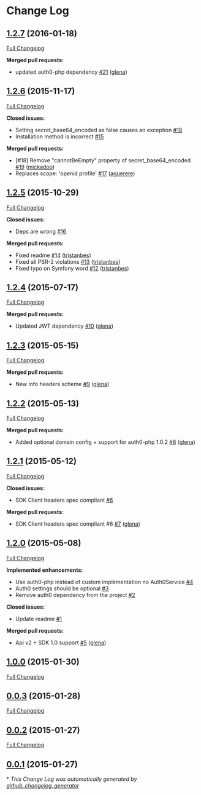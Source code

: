 # Change Log

## [1.2.7](https://github.com/auth0/jwt-auth-bundle/tree/1.2.7) (2016-01-18)
[Full Changelog](https://github.com/auth0/jwt-auth-bundle/compare/1.2.6...1.2.7)

**Merged pull requests:**

- updated auth0-php dependency [\#21](https://github.com/auth0/jwt-auth-bundle/pull/21) ([glena](https://github.com/glena))

## [1.2.6](https://github.com/auth0/jwt-auth-bundle/tree/1.2.6) (2015-11-17)
[Full Changelog](https://github.com/auth0/jwt-auth-bundle/compare/1.2.5...1.2.6)

**Closed issues:**

- Setting secret\_base64\_encoded as false causes an exception [\#18](https://github.com/auth0/jwt-auth-bundle/issues/18)
- Installation method is incorrect [\#15](https://github.com/auth0/jwt-auth-bundle/issues/15)

**Merged pull requests:**

- \[\#18\] Remove "cannotBeEmpty" property of secret\_base64\_encoded [\#19](https://github.com/auth0/jwt-auth-bundle/pull/19) ([mickadoo](https://github.com/mickadoo))
- Replaces scope: 'openid profile' [\#17](https://github.com/auth0/jwt-auth-bundle/pull/17) ([aguerere](https://github.com/aguerere))

## [1.2.5](https://github.com/auth0/jwt-auth-bundle/tree/1.2.5) (2015-10-29)
[Full Changelog](https://github.com/auth0/jwt-auth-bundle/compare/1.2.4...1.2.5)

**Closed issues:**

- Deps are wrong [\#16](https://github.com/auth0/jwt-auth-bundle/issues/16)

**Merged pull requests:**

- Fixed readme [\#14](https://github.com/auth0/jwt-auth-bundle/pull/14) ([tristanbes](https://github.com/tristanbes))
- Fixed all PSR-2 violations [\#13](https://github.com/auth0/jwt-auth-bundle/pull/13) ([tristanbes](https://github.com/tristanbes))
- Fixed typo on Symfony word [\#12](https://github.com/auth0/jwt-auth-bundle/pull/12) ([tristanbes](https://github.com/tristanbes))

## [1.2.4](https://github.com/auth0/jwt-auth-bundle/tree/1.2.4) (2015-07-17)
[Full Changelog](https://github.com/auth0/jwt-auth-bundle/compare/1.2.3...1.2.4)

**Merged pull requests:**

- Updated JWT dependency [\#10](https://github.com/auth0/jwt-auth-bundle/pull/10) ([glena](https://github.com/glena))

## [1.2.3](https://github.com/auth0/jwt-auth-bundle/tree/1.2.3) (2015-05-15)
[Full Changelog](https://github.com/auth0/jwt-auth-bundle/compare/1.2.2...1.2.3)

**Merged pull requests:**

- New info headers scheme [\#9](https://github.com/auth0/jwt-auth-bundle/pull/9) ([glena](https://github.com/glena))

## [1.2.2](https://github.com/auth0/jwt-auth-bundle/tree/1.2.2) (2015-05-13)
[Full Changelog](https://github.com/auth0/jwt-auth-bundle/compare/1.2.1...1.2.2)

**Merged pull requests:**

- Added optional domain config + support for auth0-php 1.0.2 [\#8](https://github.com/auth0/jwt-auth-bundle/pull/8) ([glena](https://github.com/glena))

## [1.2.1](https://github.com/auth0/jwt-auth-bundle/tree/1.2.1) (2015-05-12)
[Full Changelog](https://github.com/auth0/jwt-auth-bundle/compare/1.2.0...1.2.1)

**Closed issues:**

- SDK Client headers spec compliant [\#6](https://github.com/auth0/jwt-auth-bundle/issues/6)

**Merged pull requests:**

- SDK Client headers spec compliant \#6 [\#7](https://github.com/auth0/jwt-auth-bundle/pull/7) ([glena](https://github.com/glena))

## [1.2.0](https://github.com/auth0/jwt-auth-bundle/tree/1.2.0) (2015-05-08)
[Full Changelog](https://github.com/auth0/jwt-auth-bundle/compare/1.0.0...1.2.0)

**Implemented enhancements:**

- Use auth0-php instead of custom implementation no Auth0Service [\#4](https://github.com/auth0/jwt-auth-bundle/issues/4)
- Auth0 settings should be optional [\#3](https://github.com/auth0/jwt-auth-bundle/issues/3)
- Remove auth0 dependency from the project [\#2](https://github.com/auth0/jwt-auth-bundle/issues/2)

**Closed issues:**

- Update readme [\#1](https://github.com/auth0/jwt-auth-bundle/issues/1)

**Merged pull requests:**

- Api v2 + SDK 1.0 support [\#5](https://github.com/auth0/jwt-auth-bundle/pull/5) ([glena](https://github.com/glena))

## [1.0.0](https://github.com/auth0/jwt-auth-bundle/tree/1.0.0) (2015-01-30)
[Full Changelog](https://github.com/auth0/jwt-auth-bundle/compare/0.0.3...1.0.0)

## [0.0.3](https://github.com/auth0/jwt-auth-bundle/tree/0.0.3) (2015-01-28)
[Full Changelog](https://github.com/auth0/jwt-auth-bundle/compare/0.0.2...0.0.3)

## [0.0.2](https://github.com/auth0/jwt-auth-bundle/tree/0.0.2) (2015-01-27)
[Full Changelog](https://github.com/auth0/jwt-auth-bundle/compare/0.0.1...0.0.2)

## [0.0.1](https://github.com/auth0/jwt-auth-bundle/tree/0.0.1) (2015-01-27)


\* *This Change Log was automatically generated by [github_changelog_generator](https://github.com/skywinder/Github-Changelog-Generator)*